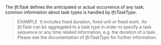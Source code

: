The _IfcTask_ defines the anticipated or actual occurrence of any task; common information about task types is handled by _IfcTaskType_.

> EXAMPLE&nbsp; It includes fixed duration, fixed unit or fixed work. An _IfcTask_ can be aggregated to a task type in order to specify a task sequence or any time related information, e.g. the duration of a task. Please see the documentation of _IfcTaskType_ for further information.